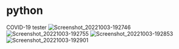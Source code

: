 # python
COVID-19 tester
![Screenshot_20221003-192746](https://user-images.githubusercontent.com/56255301/193598943-c148c2ac-44f6-484b-bb79-715bf16dfbc1.png)
![Screenshot_20221003-192755](https://user-images.githubusercontent.com/56255301/193598951-e7cb3f44-8ce3-4483-b050-37f41dbbf5c5.png)
![Screenshot_20221003-192853](https://user-images.githubusercontent.com/56255301/193598959-adfbaf7b-eb9d-4abd-b4d8-993d66956c54.png)
![Screenshot_20221003-192901](https://user-images.githubusercontent.com/56255301/193598964-70dd2087-8073-45d3-8597-0c6c0fbe2344.png)
